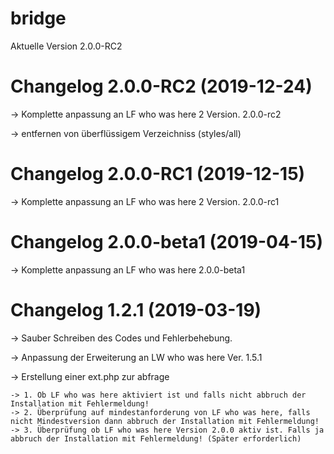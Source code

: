 # bridge

Aktuelle Version 2.0.0-RC2

# Changelog 2.0.0-RC2 (2019-12-24)

-> Komplette anpassung an LF who was here 2 Version. 2.0.0-rc2

-> entfernen von überflüssigem Verzeichniss (styles/all)

# Changelog 2.0.0-RC1 (2019-12-15)

-> Komplette anpassung an LF who was here 2 Version. 2.0.0-rc1

# Changelog 2.0.0-beta1 (2019-04-15)

-> Komplette anpassung an LF who was here 2.0.0-beta1

# Changelog 1.2.1 (2019-03-19)


-> Sauber Schreiben des Codes und Fehlerbehebung.

-> Anpassung der Erweiterung an LW who was here Ver. 1.5.1

-> Erstellung einer ext.php zur abfrage 
    
    -> 1. Ob LF who was here aktiviert ist und falls nicht abbruch der Installation mit Fehlermeldung!
    -> 2. Überprüfung auf mindestanforderung von LF who was here, falls nicht Mindestversion dann abbruch der Installation mit Fehlermeldung!
    -> 3. Überprüfung ob LF who was here Version 2.0.0 aktiv ist. Falls ja abbruch der Installation mit Fehlermeldung! (Später erforderlich) 
